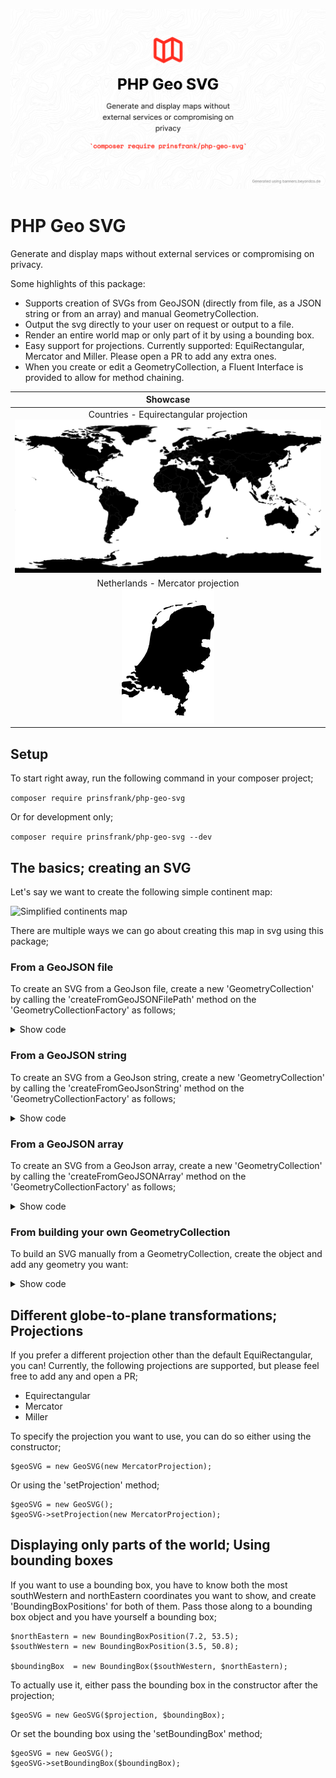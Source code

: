![Banner](docs/images/banner.png)

# PHP Geo SVG

Generate and display maps without external services or compromising on privacy.

Some highlights of this package:
- Supports creation of SVGs from GeoJSON (directly from file, as a JSON string or from an array) and manual GeometryCollection.
- Output the svg directly to your user on request or output to a file.
- Render an entire world map or only part of it by using a bounding box.
- Easy support for projections. Currently supported: EquiRectangular, Mercator and Miller. Please open a PR to add any extra ones.
- When you create or edit a GeometryCollection, a Fluent Interface is provided to allow for method chaining.

|Showcase|
|:----:|
|Countries - Equirectangular projection <div>![](docs/images/world-equirectangular.svg)</div>|
|Netherlands - Mercator projection <div>![](docs/images/netherlands-mercator.svg)</div>|

## Setup

To start right away, run the following command in your composer project;

```composer require prinsfrank/php-geo-svg```

Or for development only;

```composer require prinsfrank/php-geo-svg --dev```

## The basics; creating an SVG

Let's say we want to create the following simple continent map:

![Simplified continents map](docs/images/simplified-continents.svg)

There are multiple ways we can go about creating this map in svg using this package;

### From a GeoJSON file

To create an SVG from a GeoJson file, create a new 'GeometryCollection' by calling the 'createFromGeoJSONFilePath' method on the 'GeometryCollectionFactory' as follows;

<details>
    <summary>Show code</summary>

With variables:
```
$geoSVG = new GeoSVG();
$geometryCollection = GeometryCollectionFactory::createFromGeoJSONFilePath('/path/to/file.geojson');
$geoSVG->toFile($geometryCollection, 'output/file.svg');
```

Fluent:
```
(new GeoSVG())
    ->toFile(
        GeometryCollectionFactory::createFromGeoJSONFilePath(__DIR__ . '/path/to/file.geojson'),
        'output/file.svg'
    );
```
</details>

### From a GeoJSON string

To create an SVG from a GeoJson string, create a new 'GeometryCollection' by calling the 'createFromGeoJsonString' method on the 'GeometryCollectionFactory' as follows;

<details>
    <summary>Show code</summary>

With variables:
```
$geoJsonString = '{"type":"FeatureCollection","features":[{"type":"Feature","properties":{"featurecla":"Continent"},"geometry":{"type":"MultiLineString","coordinates":[[[-177,74],[-80,9],[-25,82]]]}},{"type":"Feature","properties":{"featurecla":"Continent"},"geometry":{"type":"MultiLineString","coordinates":[[[-80,9],[-37,-7],[-70,-55]]]}},{"type":"Feature","properties":{"featurecla":"Continent"},"geometry":{"type":"MultiLineString","coordinates":[[[-12,36],[30,37],[27,70],[-24,66]]]}},{"type":"Feature","properties":{"featurecla":"Continent"},"geometry":{"type":"MultiLineString","coordinates":[[[-12,36],[30,37],[51,11],[22,-35],[-17,17]]]}},{"type":"Feature","properties":{"featurecla":"Continent"},"geometry":{"type":"MultiLineString","coordinates":[[[27,70],[30,37],[51,11],[131,-2],[171,67]]]}},{"type":"Feature","properties":{"featurecla":"Continent"},"geometry":{"type":"MultiLineString","coordinates":[[[115,-15],[153,-15],[148,-43],[114,-35]]]}}]}';


$geoSVG = new GeoSVG();
$geometryCollection = GeometryCollectionFactory::createFromGeoJsonString($geoJsonString);
$geoSVG->toFile($geometryCollection, 'output/file.svg');
```

Fluent:
```
$geoJsonString = '{"type":"FeatureCollection","features":[{"type":"Feature","properties":{"featurecla":"Continent"},"geometry":{"type":"MultiLineString","coordinates":[[[-177,74],[-80,9],[-25,82]]]}},{"type":"Feature","properties":{"featurecla":"Continent"},"geometry":{"type":"MultiLineString","coordinates":[[[-80,9],[-37,-7],[-70,-55]]]}},{"type":"Feature","properties":{"featurecla":"Continent"},"geometry":{"type":"MultiLineString","coordinates":[[[-12,36],[30,37],[27,70],[-24,66]]]}},{"type":"Feature","properties":{"featurecla":"Continent"},"geometry":{"type":"MultiLineString","coordinates":[[[-12,36],[30,37],[51,11],[22,-35],[-17,17]]]}},{"type":"Feature","properties":{"featurecla":"Continent"},"geometry":{"type":"MultiLineString","coordinates":[[[27,70],[30,37],[51,11],[131,-2],[171,67]]]}},{"type":"Feature","properties":{"featurecla":"Continent"},"geometry":{"type":"MultiLineString","coordinates":[[[115,-15],[153,-15],[148,-43],[114,-35]]]}}]}';

(new GeoSVG())
    ->toFile(
        GeometryCollectionFactory::createFromGeoJsonString($geoJsonString),
        'output/file.svg'
    );
```
</details>

### From a GeoJSON array

To create an SVG from a GeoJson array, create a new 'GeometryCollection' by calling the 'createFromGeoJSONArray' method on the 'GeometryCollectionFactory' as follows;

<details>
    <summary>Show code</summary>

With variables:
```
$geoJsonArray = ['type'=>'FeatureCollection','features'=>[['type'=>'Feature','properties'=>['featurecla'=>'Continent'],'geometry'=>['type'=>'MultiLineString','coordinates'=>[[[-177,74],[-80,9],[-25,82]]]]],['type'=>'Feature','properties'=>['featurecla'=>'Continent'],'geometry'=>['type'=>'MultiLineString','coordinates'=>[[[-80,9],[-37,-7],[-70,-55]]]]],['type'=>'Feature','properties'=>['featurecla'=>'Continent'],'geometry'=>['type'=>'MultiLineString','coordinates'=>[[[-12,36],[30,37],[27,70],[-24,66]]]]],['type'=>'Feature','properties'=>['featurecla'=>'Continent'],'geometry'=>['type'=>'MultiLineString','coordinates'=>[[[-12,36],[30,37],[51,11],[22,-35],[-17,17]]]]],['type'=>'Feature','properties'=>['featurecla'=>'Continent'],'geometry'=>['type'=>'MultiLineString','coordinates'=>[[[27,70],[30,37],[51,11],[131,-2],[171,67]]]]],['type'=>'Feature','properties'=>['featurecla'=>'Continent'],'geometry'=>['type'=>'MultiLineString','coordinates'=>[[[115,-15],[153,-15],[148,-43],[114,-35]]]]]]];


$geoSVG = new GeoSVG();
$geometryCollection = GeometryCollectionFactory::createFromGeoJsonArray($geoJsonArray);
$geoSVG->toFile($geometryCollection, 'output/file.svg');
```

Fluent:
```
$geoJsonArray = ['type'=>'FeatureCollection','features'=>[['type'=>'Feature','properties'=>['featurecla'=>'Continent'],'geometry'=>['type'=>'MultiLineString','coordinates'=>[[[-177,74],[-80,9],[-25,82]]]]],['type'=>'Feature','properties'=>['featurecla'=>'Continent'],'geometry'=>['type'=>'MultiLineString','coordinates'=>[[[-80,9],[-37,-7],[-70,-55]]]]],['type'=>'Feature','properties'=>['featurecla'=>'Continent'],'geometry'=>['type'=>'MultiLineString','coordinates'=>[[[-12,36],[30,37],[27,70],[-24,66]]]]],['type'=>'Feature','properties'=>['featurecla'=>'Continent'],'geometry'=>['type'=>'MultiLineString','coordinates'=>[[[-12,36],[30,37],[51,11],[22,-35],[-17,17]]]]],['type'=>'Feature','properties'=>['featurecla'=>'Continent'],'geometry'=>['type'=>'MultiLineString','coordinates'=>[[[27,70],[30,37],[51,11],[131,-2],[171,67]]]]],['type'=>'Feature','properties'=>['featurecla'=>'Continent'],'geometry'=>['type'=>'MultiLineString','coordinates'=>[[[115,-15],[153,-15],[148,-43],[114,-35]]]]]]];

(new GeoSVG())
    ->toFile(
        GeometryCollectionFactory::createFromGeoJsonArray($geoJsonArray),
        'output/file.svg'
    );
```
</details>

### From building your own GeometryCollection

To build an SVG manually from a GeometryCollection, create the object and add any geometry you want:


<details>
    <summary>Show code</summary>

With variables:
```
$geoSVG = new GeoSVG();
$geometryCollection = new GeometryCollection();

$continents = new MultiPolygon();
$geometryCollection->addGeometryObject($continents);

$outerBorderNorthAmerica = new LineString();
$outerBorderNorthAmerica->addPosition(new Position(-177, 74));
$outerBorderNorthAmerica->addPosition(new Position(-80, 9));
$outerBorderNorthAmerica->addPosition(new Position(-25, 82));
$outerBorderNorthAmerica->setFeatureClass('Continent');
$outerBorderNorthAmerica->setTitle('North America');
$polygonNorthAmerica = new Polygon($outerBorderNorthAmerica);
$continents->addPolygon($polygonNorthAmerica);


$outerBorderSouthAmerica = new LineString();
$outerBorderSouthAmerica->addPosition(new Position(-80, 9));
$outerBorderSouthAmerica->addPosition(new Position(-37, -7));
$outerBorderSouthAmerica->addPosition(new Position(-70, -55));
$outerBorderSouthAmerica->setFeatureClass('Continent');
$outerBorderSouthAmerica->setTitle('South America');
$polygonSouthAmerica = new Polygon($outerBorderSouthAmerica);
$continents->addPolygon($polygonSouthAmerica);

$outerBorderEurope = new LineString();
$outerBorderEurope->addPosition(new Position(-12, 36));
$outerBorderEurope->addPosition(new Position(30, 37));
$outerBorderEurope->addPosition(new Position(27, 70));
$outerBorderEurope->addPosition(new Position(-24, 66));
$outerBorderEurope->setFeatureClass('Continent');
$outerBorderEurope->setTitle('Europe');
$polygonEurope = new Polygon($outerBorderEurope);
$continents->addPolygon($polygonEurope);

$outerBorderAfrica = new LineString();
$outerBorderAfrica->addPosition(new Position(-12, 36));
$outerBorderAfrica->addPosition(new Position(30, 37));
$outerBorderAfrica->addPosition(new Position(51, 11));
$outerBorderAfrica->addPosition(new Position(22, -35));
$outerBorderAfrica->addPosition(new Position(-17, 17));
$outerBorderAfrica->setFeatureClass('Continent');
$outerBorderAfrica->setTitle('Africa');
$polygonAfrica = new Polygon($outerBorderAfrica);
$continents->addPolygon($polygonAfrica);

$outerBorderAsia = new LineString();
$outerBorderAsia->addPosition(new Position(27, 70));
$outerBorderAsia->addPosition(new Position(30, 37));
$outerBorderAsia->addPosition(new Position(51, 11));
$outerBorderAsia->addPosition(new Position(131, -2));
$outerBorderAsia->addPosition(new Position(171, 67));
$outerBorderAsia->setFeatureClass('Continent');
$outerBorderAsia->setTitle('Asia');
$polygonAsia = new Polygon($outerBorderAsia);
$continents->addPolygon($polygonAsia);

$outerBorderAustralia = new LineString();
$outerBorderAustralia->addPosition(new Position(115, -15));
$outerBorderAustralia->addPosition(new Position(153, -15));
$outerBorderAustralia->addPosition(new Position(148, -43));
$outerBorderAustralia->addPosition(new Position(114, -35));
$outerBorderAustralia->setFeatureClass('Continent');
$outerBorderAustralia->setTitle('Australia');
$polygonAustralia = new Polygon($outerBorderAustralia);
$continents->addPolygon($polygonAustralia);

$geoSVG->toFile($geometryCollection, 'output/file.svg');
```

Fluent:
```
(new GeoSVG())
    ->toFile(
        (new GeometryCollection())
            ->addGeometryObject(
                (new MultiPolygon())
                    ->addPolygon(
                        new Polygon(
                            (new LineString())
                                ->addPosition(new Position(-177, 74))
                                ->addPosition(new Position(-80, 9))
                                ->addPosition(new Position(-25, 82))
                                ->setFeatureClass('Continent')
                                ->setTitle('North America')
                        )
                    )
                    ->addPolygon(
                        new Polygon(
                            (new LineString())
                                ->addPosition(new Position(-80, 9))
                                ->addPosition(new Position(-37, -7))
                                ->addPosition(new Position(-70, -55))
                                ->setFeatureClass('Continent')
                                ->setTitle('South America')
                        )
                    )
                    ->addPolygon(
                        new Polygon(
                            (new LineString())
                                ->addPosition(new Position(-12, 36))
                                ->addPosition(new Position(30, 37))
                                ->addPosition(new Position(27, 70))
                                ->addPosition(new Position(-24, 66))
                                ->setFeatureClass('Continent')
                                ->setTitle('Europe')
                        )
                    )
                    ->addPolygon(
                        new Polygon(
                            (new LineString())
                                ->addPosition(new Position(-12, 36))
                                ->addPosition(new Position(30, 37))
                                ->addPosition(new Position(51, 11))
                                ->addPosition(new Position(22, -35))
                                ->addPosition(new Position(-17, 17))
                                ->setFeatureClass('Continent')
                                ->setTitle('Africa')
                        )
                    )
                    ->addPolygon(
                        new Polygon(
                            (new LineString())
                                ->addPosition(new Position(27, 70))
                                ->addPosition(new Position(30, 37))
                                ->addPosition(new Position(51, 11))
                                ->addPosition(new Position(131, -2))
                                ->addPosition(new Position(171, 67))
                                ->setFeatureClass('Continent')
                                ->setTitle('Asia')
                        )
                    )
                    ->addPolygon(
                        new Polygon(
                            (new LineString())
                                ->addPosition(new Position(115, -15))
                                ->addPosition(new Position(153, -15))
                                ->addPosition(new Position(148, -43))
                                ->addPosition(new Position(114, -35))
                                ->setFeatureClass('Continent')
                                ->setTitle('Australia')
                        )
                    )
            ),
        'output/file.svg'
    );
```
</details>

## Different globe-to-plane transformations; Projections

If you prefer a different projection other than the default EquiRectangular, you can! Currently, the following projections are supported, but please feel free to add any and open a PR;
- Equirectangular
- Mercator
- Miller

To specify the projection you want to use, you can do so either using the constructor;

```
$geoSVG = new GeoSVG(new MercatorProjection);
```

Or using the 'setProjection' method;

```
$geoSVG = new GeoSVG();
$geoSVG->setProjection(new MercatorProjection);
```

## Displaying only parts of the world; Using bounding boxes

If you want to use a bounding box, you have to know both the most southWestern and northEastern coordinates you want to show, and create 'BoundingBoxPositions' for both of them. Pass those along to a bounding box object and you have yourself a bounding box;

```
$northEastern = new BoundingBoxPosition(7.2, 53.5);
$southWestern = new BoundingBoxPosition(3.5, 50.8);

$boundingBox  = new BoundingBox($southWestern, $northEastern);
```

To actually use it, either pass the bounding box in the constructor after the projection;

```
$geoSVG = new GeoSVG($projection, $boundingBox);
```

Or set the bounding box using the 'setBoundingBox' method;

```
$geoSVG = new GeoSVG();
$geoSVG->setBoundingBox($boundingBox);
```
